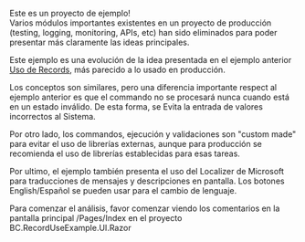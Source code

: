 Este es un proyecto de ejemplo!<br/>
Varios módulos importantes existentes en un proyecto de producción (testing, logging, monitoring, APIs, etc) han sido eliminados para poder presentar más claramente las ideas principales.<br/>

Este ejemplo es una evolución de la idea presentada en el ejemplo anterior [Uso de Records](https://github.com/jblanes/recordexample), más parecido a lo usado en producción.

Los conceptos son similares, pero una diferencia importante respect al ejemplo anterior es que el commando no se procesará nunca cuando está en un estado inválido. De esta forma, se Evita la entrada de valores incorrectos al Sistema.

Por otro lado, los commandos, ejecución y validaciones son "custom made" para evitar el uso de librerías externas, aunque para producción se recomienda el uso de librerías establecidas para esas tareas.

Por ultimo, el ejemplo también presenta el uso del Localizer de Microsoft para traducciones de mensajes y descripciones en pantalla. Los botones English/Español se pueden usar para el cambio de lenguaje.

Para comenzar el análisis, favor comenzar viendo los comentarios en la pantalla principal /Pages/Index
en el proyecto BC.RecordUseExample.UI.Razor
